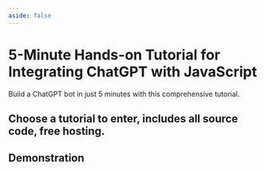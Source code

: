 ```yaml
---
aside: false
---
```


# 5-Minute Hands-on Tutorial for Integrating ChatGPT with JavaScript

Build a ChatGPT bot in just 5 minutes with this comprehensive tutorial.

## Choose a tutorial to enter, includes all source code, free hosting.

<ListBoxContainer>
<ListBox
  title="Integrate iOS Siri with ChatGPT"
  link="https://aircode.cool/hpwdi7n719"
  description="Integrate Siri with ChatGPT, directly invoke via voice, and support continuous conversation"
/>
<ListBox
  title="Build a Slack ChatGPT Bot"
  link="https://aircode.cool/vkx3j8c9q5"
  description="Build a Slack bot that can not only chat but also integrate with ChatGPT, transforming it into an intelligent assistant"
/>
</ListBoxContainer>

## Demonstration

<ListBoxContainer>
<ListBox
  title="iOS Siri becomes much smarter"
  link="https://aircode.cool/hpwdi7n719"
  imageURL="/_images/chatgpt-index/ios-siri-en.png"
  imageHeight=600
/>
<ListBox
  title="Slack ChatGPT bot becames mentor"
  link="https://aircode.cool/vkx3j8c9q5"
  imageURL="/_images/chatgpt-index/slack-chatgpt-en.png"
  imageHeight=600
/>
</ListBoxContainer>

